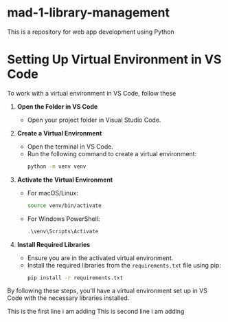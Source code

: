 # mad-1-library-management
This is a repository for web app development using Python 
# Setting Up Virtual Environment in VS Code

To work with a virtual environment in VS Code, follow these 

1. **Open the Folder in VS Code**
   - Open your project folder in Visual Studio Code.

2. **Create a Virtual Environment**
   - Open the terminal in VS Code.
   - Run the following command to create a virtual environment:
     ```bash
     python -m venv venv
     ```

3. **Activate the Virtual Environment**
   - For macOS/Linux:
     ```bash
     source venv/bin/activate
     ```
   - For Windows PowerShell:
     ```powershell
     .\venv\Scripts\Activate
     ```

4. **Install Required Libraries**
   - Ensure you are in the activated virtual environment.
   - Install the required libraries from the `requirements.txt` file using pip:
     ```bash
     pip install -r requirements.txt
     ```

By following these steps, you'll have a virtual environment set up in VS Code with the necessary libraries installed.


This is the first line i am adding 
This is second line i am adding